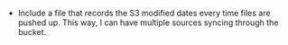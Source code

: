- Include a file that records the S3 modified dates every time files are pushed up. This way, I can have multiple sources syncing through the bucket.
